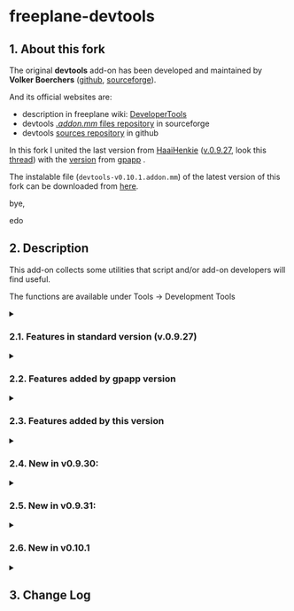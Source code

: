 # freeplane-devtools

## 1. About this fork

The original **devtools** add-on has been developed and maintained by **Volker Boerchers** ([github](https://github.com/vboerchers), [sourceforge](https://sourceforge.net/u/boercher/profile/)).

And its official websites are:

* description in freeplane wiki:  [DeveloperTools](https://www.freeplane.org/wiki/index.php/Add-ons_%28install%29#Developer_Tools)
* devtools [ *.addon.mm* files repository](https://sourceforge.net/projects/freeplane/files/addons/devtools/) in sourceforge
* devtools [ sources repository](https://github.com/freeplane/addons) in github
 

In this fork I united the last version from [HaaiHenkie](https://sourceforge.net/u/haaihenkie/profile/) ([v.0.9.27](https://github.com/HaaiHenkie/addons/tree/fix-bug-2847), look this [thread](https://sourceforge.net/p/freeplane/bugs/2847/)) with the [version](https://github.com/gpapp/freeplane-devtools) from [gpapp](https://sourceforge.net/u/gergelypapp/profile/) .

The instalable file (```devtools-v0.10.1.addon.mm```) of the latest version of this fork can be downloaded from [here](https://github.com/EdoFro/freeplane-devtools/releases/latest/).

bye,

edo

## 2. Description

This add-on collects some utilities that script and/or add-on developers will find useful.

The functions are available under Tools -> Development Tools

<details><summary><h3>2.1. Features in standard version (v.0.9.27)</h3></summary>

- **Build add-on:**
   - adds all standard nodes, attributes and notes to the current map. Can be used with an empty Map to create a basic add-on.
- **Package add-on for release:**
   - It copies the <addon>.mm to <addon>-<version>.mm and updates the script node's context from the files lying around.
- **Generate add-on documentation:**
   - Creates a snippet for the Freeplane add-ons wiki page.
- **Insert binary:**
   - Asks for a file to insert as text of the current node (BASE64 encoded).
- **Extract binary:**
   - Asks for a file to extract the BASE64 encoded binary in the current node to.
- **Encode translation:**
   - Encode non-ASCII characters so that they don't get scrambled while packaging or installation. This function is included in Package add-on for release so **you don't need this function**.
- **Menu item info:**
   - Shows technical details about a selected menu item.
- **freeplane.dsld:**
   - Adds **Eclipse** editor support for predefined script bindings such as node, c, ui, textUtils, ...

</details>
<details><summary><h3>2.2. Features added by gpapp version</h3></summary>

- **Devtools with property file support**
   - Freeplane devtools enhanced with some translation utilities
- **Purpose**
   - Adds the ability to automatically **load translations** from the addon path when packaging.
   - If a 'translations' directory exists, all translation nodes will be replaced with the translations in that directory.
   - Translations must be named as LC.properties and must be in *UTF-8*!

</details>
<details><summary><h3>2.3. Features added by this version</h3></summary>

#### 2.3.1. changes to add-on parameters

- **homepage**
   - **change:** It is a new property
   - Its value is the URL address taken from the **link of the root node**
   - This way you can use **'homepage'** to define **other** add-on parameters.<br>For example:
      - "${homepage}/version.properties"
- **downloadUrl**
   - URL from the place where the **AddOn file** will be available for **downloading**.
   - By **default** is the same as the **homepage**.
   - **changes:**
      - You can define a different place or a subfolder of the homepage
      - You can use other properties when defining the URL
   - Example:
      - "${homepage}/files/"
   - Example for a **Github add-on repository**:
      - ${homepage}/releases/download/${version}/
- **updateUrl**
   - URL of the file containing information (version, download url) on the latest version of this add-on.
   - By default: "${homepage}/version.properties"
   - **changes:**
      - You can define a different place or a subfolder of the homepage
      - You can use other properties when defining the URL
   - Example:
      - "${homepage}/files/version.properties"
   - Example for a **Github add-on repository**:
      - ${homepage}/releases/latest/download/version.properties
- **addonsMenu**
   - **change:** It is a new property
   - It defines the addon's **main menu** location
   - By **default** it's menu **'main_menu_scripting'**
   - Use developer tool **menuItemInfo** to inspect menu location keys
   - This attribute is mandatory
   - Example:
      - '/menu_bar/myAddons'

#### 2.3.2. "actions" node

- When building a new add-on, now it adds a new "**action**" node.
- This node has children nodes with links to following menu commands:
   - **Build add-on**
   - **Package add-on for publication**
   - **Export Translations**
   - **Import Translations**
- This node is just to facilitate the access to these commands

#### 2.3.3. new commands

- **Export Translation**
   - Exports translations as properties files to 'translations' folder
   - This way you can work on the localization with other special tools
      - I'm using [IniTranslator](https://sourceforge.net/projects/initranslator/) to edit these ```*.properties ``` files, but, as far as I know, there are plenty of different tools to do this.
- **Import Translation**
   - Imports translations from properties files
      - Only if a 'translations' folder exists
   - This way you can update the add-on with the localization files
   - This feature is also automatically applied when packaging the add-on.<br>Added by GPAPP
- **Inspect installed Add-On**
   - Inserts a node with the properties information of the installed add-on you select
   - A dialog appears where you can select from a list with all the installed add-ons

#### 2.3.4. other changes

- Now it proposes a menu text for the new scripts based on its file name
   - It transform a camelCase file name into a normal phrase
- "**Package add-on for publication**" can now open the new add-on for direct installation

</details>
<details><summary><h3>2.4. New in v0.9.30:</h3></summary>

- Now you can add the **preference parameters** as *attributes* in the "preferences.xml" node and it will automatically
   - **build the XML** text as the child node
   - add the preferences to the **properties.default** node, where you can define their default values
   - add the preferences to the **translations** node, where you can define their **Option panel**  *labels* and *tooltips* texts

</details>
<details><summary><h3>2.5. New in v0.9.31:</h3></summary>

- **changeLogURL** added as **preference parameter**
-  **change log URL** property to **version.properties**
   - Now it adds the **changelogurl** property to the **version.properties** file
   - This way the user can download the **History** file directly from Freeplane's **check updates** dialog
- automatically creates and updates '**history.md**' file
   - "**Package add-on for publication**" automatically creates a "**history.md**" file using the information form the "**changes**" node

</details>
<details><summary><h3>2.6. New in v0.10.1</h3></summary>

- saved with Freeplane 1.11.1 (not compatible with previous versions)
- Styles changed in addon .mm file
- Added generateAddonsPropertiesMap command with its own template file
   - I use this to see if the installed add-on has the right URL to its hompage and updating information.
- List of changes in history.md now can handle multiple levels

</details>
<details><summary><h2>3. Change Log</h2></summary>

- v0.10.1
   - saved with Freeplane 1.11.1 (not compatible with previous versions)
   - Styles changed in addon .mm file
   - Added generateAddonsPropertiesMap command with its own template file
      - I use this to see if the installed add-on has the right URL to its hompage and updating information.
   - List of changes in history.md now can handle multiple levels
- v0.9.31
   - now it creates and updates 'history.md' file
   - adds changelogurl property to version.properties file
   - changeLogURL added as preference parameter
- v0.9.30
   - bug fixes
   - Added parametric preferences.xml
- v0.9.29
   - Added inspectInstalledAddOn
   - Added "Export Translations" and "Import Translations" to "actions" node
   - Now it proposes a menu text for the new scripts based on its file name
   - It deletes the 'actions' node in the add-on package
   - "Export Translations" creates 'translations' folder if it doesn't exist
   - releaseAddOn now can install the add-on directly
- v0.9.28
   - Merged with GPAPP devtools version
   - Added improved downloadUrl
   - Improved updateUrl
   - Added addonsMenu
   - Added "actions" node with links to Build and Package commands
   - Added script "exportTranslation"
   - Added script "importTranslation"
   - Added spanish translation
- v0.9.27
   - #2847 Devtools' checkAddOn.groovy not compatible with Gradle plugin's directory structure
- v0.9.26
   - Fix for #2798 : Menu Item Info error
- v0.9.25
   - #2643 Devtools does not display its add-on name in menu
   - #2464 test for missing English translations for scripts
   - Set icon for devtools sub menu
- v0.9.24
   - Fix for #2386 Special characters in add-on translations wrongly displayed
   - #2642 Devtools creates wrong menuTitleKey for scripts
- v0.9.23
   - Fix for Freeplane 1.7.x
- v0.9.22
   - added extractBinary
- v0.9.21
   - menuItemInfo: adjusted to Freeplane 1.4 while keeping compatibility to 1.3
   - releaseAddOn: avoid problems with paths containing spaces
   - checkAddOn: add check for the add-on homepage
   - encodeTranslations: fix menu location
- v0.9.20
   - fix path to version.properties
   - #2234 dealing with spaces in filenames leads releaseAddOn.groovy to crash
- v0.9.16
   - Fix Package add-on (Mantis #2106):<br>- no recursive searches for required nodes<br>- avoid out of memory exception on errors
- v0.9.17
   - fix translation encoding
- v0.9.18
   - Fix bug in checkAddOn.groovy that prevented uninstall node from being updated.
- v0.9.19
   - added Dutch translation - thanks to Haai Henkie!
   - checkAddOn.groovy: ignore classpath, .project and freeplane.dsld from scripts/
- v0.9.15
   - adjusted to new scripts location in Freeplane 1.3.x_beta
   - update check and release scripts for installation of libs
   - checkAddOn.groovy does a lot more checks and automation than before
- v0.9.14
   - update for multiple scripting languages
   - support for updateUrl
- v0.9.13
   - update for new special translation key 'addons.${name}.description'
   - checkAddOn.groovy checks the name of the script too
- v0.9.12
   - menuItem.groovy: copy string to clipboard
- v0.9.11
   - New: menuItemInfo.groovy
   - fixes for 1.2.12
- v0.9.10
   - New: addOnDoc.groovy
   - releaseAddOn.groovy:<br>Creates the release map as model-only to cope with the map open hook that asks if the map should be installed.<br>The map is actually saved at the end.
   - new Icons from Predrag Cuklin
- v0.9.9
   - Better error messages in case of missing scripts and zips to include.<br>Only look for scripts below the scripts node.
- v0.9.7
   - Add support for images.<br>Include icon and screenshot.
- v0.9.6
   - Add missing file/write permission for insertBinary.groovy
- v0.9.5
   - Make checkAddOn.groovy work for maps that are not saved
- v0.9.4
   - Adjusted to new add-on format
   - checkAddon.groovy: add script attributes and deinstallation rules; check case of add-on name
- v0.9
   - Initial version

</details>
